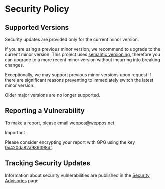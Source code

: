 # Security Policy

## Supported Versions

Security updates are provided only for the current minor version.

If you are using a previous minor version, we recommend to upgrade to the current minor version. This project uses [semantic versioning](https://semver.org/), therefore you can upgrade to a more recent minor version without incurring into breaking changes.

Exceptionally, we may support previous minor versions upon request if there are significant reasons preventing to immediately switch the latest minor version.

Older major versions are no longer supported.


## Reporting a Vulnerability

To make a report, please email weppos@weppos.net.

> [!IMPORTANT]  
> Please consider encrypting your report with GPG using the key [0x420da82a989398df](https://keyserver.ubuntu.com/pks/lookup?op=get&search=0x420da82a989398df).


## Tracking Security Updates

Information about security vulnerabilities are published in the [Security Advisories](https://github.com/weppos/publicsuffix-ruby/security/advisories) page.
